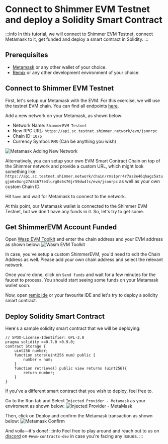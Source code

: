 # Connect to Shimmer EVM Testnet and deploy a Solidity Smart Contract

:::info
In this tutorial, we will connect to Shimmer EVM Testnet, connect Metamask to it, get funded and deploy a smart contract in Solidity.
:::

## Prerequisites

- [Metamask](https://metamask.io/) or any other wallet of your choice.
- [Remix](https://remix-project.org/) or any other development environment of your choice.

## Connect to Shimmer EVM Testnet

First, let's setup our Metamask with the EVM. For this exercise, we will use the testnet EVM chain. You can find all endpoints [here](https://wiki.iota.org/shimmer/smart-contracts/guide/chains_and_nodes/testnet).

Add a new network on your Metamask, as shown below:

- Network Name: `ShimmerEVM Testnet`
- New RPC URL: `https://api.sc.testnet.shimmer.network/evm/jsonrpc`
- Chain ID: `1076`
- Currency Symbol: `RMS` (Can be anything you wish)

![Metamask Adding New Network](https://i.imgur.com/6pa6DcN.png "Metamask Adding New Network")

Alternatively, you can setup your own EVM Smart Contract Chain on top of the Shimmer network and provide a custom URL, which might look something like: `https://api.sc.testnet.shimmer.network/chain/rms1prr4r7az8e46qhagz5atugjm6x0xrg27d84677e3lurg0s6s76jr59dw4ls/evm/jsonrpc` as well as your own custom Chain ID.

Hit `Save` and wait for Metamask to connect to the network.

At this point, our Metamask wallet is connected to the Shimmer EVM Testnet, but we don't have any funds in it. So, let's try to get some.

## Get ShimmerEVM Account Funded
Open [Wasp EVM Toolkit](https://toolkit.sc.testnet.shimmer.network/) and enter the chain address and your EVM address as shown below:
![Wasm EVM Toolkit](https://i.imgur.com/fb2Ugfd.png "Wasm EVM Toolkit")

In case, you've setup a custom ShimmerEVM, you'd need to edit the Chain Address as well. Please add your own chain address and select the relevant network.

Once you're done, click on `Send funds` and wait for a few minutes for the faucet to process. You should start seeing some funds on your Metamask wallet soon.

Now, open [remix ide](https://remix.ethereum.org/) or your favourite IDE and let's try to deploy a solidity smart contract.

## Deploy Solidity Smart Contract
Here's a sample solidity smart contract that we will be deploying:
```solidity
// SPDX-License-Identifier: GPL-3.0
pragma solidity >=0.7.0 <0.9.0;
contract Storage {
    uint256 number;
    function store(uint256 num) public {
        number = num;
    }
    function retrieve() public view returns (uint256){
        return number;
    }
}
```

If you've a different smart contract that you wish to deploy, feel free to.

Go to the Run tab and Select `Injected Provider - Metamask` as your enviroment as shown below:
![Injected Provider - MetaMask](https://i.imgur.com/0Ot1ije.png "Injected Provider - MetaMask")

Then, click on Deploy and confirm the Metamask transaction as shown below:
![Metamask Confirm](https://i.imgur.com/Ma9Ds8H.png "Metamask Confirm")

And voila—it's done!
:::info
Feel free to play around and reach out to us on [discord](https://discord.shimmer.network/) on `#evm-contracts-dev` in case you're facing any issues.
:::
